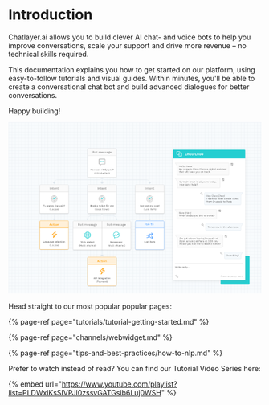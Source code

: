 # Introduction

Chatlayer.ai allows you to build clever AI chat- and voice bots to help you improve conversations, scale your support and drive more revenue – no technical skills required.

This documentation explains you how to get started on our platform, using easy-to-follow tutorials and visual guides. Within minutes, you'll be able to create a conversational chat bot and build advanced dialogues for better conversations.

Happy building!

![](.gitbook/assets/image%20%28160%29.png)

  
Head straight to our most popular popular pages:

{% page-ref page="tutorials/tutorial-getting-started.md" %}

{% page-ref page="channels/webwidget.md" %}

{% page-ref page="tips-and-best-practices/how-to-nlp.md" %}

Prefer to watch instead of read? You can find our Tutorial Video Series here:

{% embed url="https://www.youtube.com/playlist?list=PLDWxiKsSIVPJl0zssvGATGsib6Luj0WSH" %}



